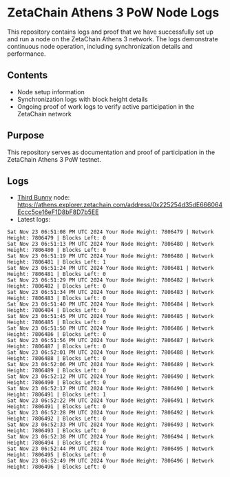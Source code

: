 # ZetaChain Athens 3 PoW Node Logs
This repository contains logs and proof that we have successfully set up and run a node on the ZetaChain Athens 3 network. The logs demonstrate continuous node operation, including synchronization details and performance.

## Contents
- Node setup information
- Synchronization logs with block height details
- Ongoing proof of work logs to verify active participation in the ZetaChain network

## Purpose
This repository serves as documentation and proof of participation in the ZetaChain Athens 3 PoW testnet.

## Logs

- [Third Bunny](https://thirdbunny.xyz/) node: https://athens.explorer.zetachain.com/address/0x225254d35dE666064Eccc5ce16eF1D8bF8D7b5EE
- Latest logs:
```
Sat Nov 23 06:51:08 PM UTC 2024 Your Node Height: 7806479 | Network Height: 7806479 | Blocks Left: 0
Sat Nov 23 06:51:13 PM UTC 2024 Your Node Height: 7806480 | Network Height: 7806480 | Blocks Left: 0
Sat Nov 23 06:51:19 PM UTC 2024 Your Node Height: 7806480 | Network Height: 7806481 | Blocks Left: 1
Sat Nov 23 06:51:24 PM UTC 2024 Your Node Height: 7806481 | Network Height: 7806481 | Blocks Left: 0
Sat Nov 23 06:51:29 PM UTC 2024 Your Node Height: 7806482 | Network Height: 7806482 | Blocks Left: 0
Sat Nov 23 06:51:34 PM UTC 2024 Your Node Height: 7806483 | Network Height: 7806483 | Blocks Left: 0
Sat Nov 23 06:51:40 PM UTC 2024 Your Node Height: 7806484 | Network Height: 7806484 | Blocks Left: 0
Sat Nov 23 06:51:45 PM UTC 2024 Your Node Height: 7806485 | Network Height: 7806485 | Blocks Left: 0
Sat Nov 23 06:51:50 PM UTC 2024 Your Node Height: 7806486 | Network Height: 7806486 | Blocks Left: 0
Sat Nov 23 06:51:56 PM UTC 2024 Your Node Height: 7806487 | Network Height: 7806487 | Blocks Left: 0
Sat Nov 23 06:52:01 PM UTC 2024 Your Node Height: 7806488 | Network Height: 7806488 | Blocks Left: 0
Sat Nov 23 06:52:06 PM UTC 2024 Your Node Height: 7806489 | Network Height: 7806489 | Blocks Left: 0
Sat Nov 23 06:52:12 PM UTC 2024 Your Node Height: 7806490 | Network Height: 7806490 | Blocks Left: 0
Sat Nov 23 06:52:17 PM UTC 2024 Your Node Height: 7806490 | Network Height: 7806491 | Blocks Left: 1
Sat Nov 23 06:52:22 PM UTC 2024 Your Node Height: 7806491 | Network Height: 7806491 | Blocks Left: 0
Sat Nov 23 06:52:28 PM UTC 2024 Your Node Height: 7806492 | Network Height: 7806492 | Blocks Left: 0
Sat Nov 23 06:52:33 PM UTC 2024 Your Node Height: 7806493 | Network Height: 7806493 | Blocks Left: 0
Sat Nov 23 06:52:38 PM UTC 2024 Your Node Height: 7806494 | Network Height: 7806494 | Blocks Left: 0
Sat Nov 23 06:52:44 PM UTC 2024 Your Node Height: 7806495 | Network Height: 7806495 | Blocks Left: 0
Sat Nov 23 06:52:49 PM UTC 2024 Your Node Height: 7806496 | Network Height: 7806496 | Blocks Left: 0
```
